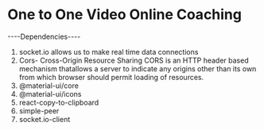 # One to One Video Online Coaching

----Dependencies---- 
1. socket.io allows us to make real time data connections
2. Cors- Cross-Origin Resource Sharing
    CORS is an HTTP header based mechanism thatallows a server to indicate any origins other than its own from which browser should permit loading of resources.
3. @material-ui/core 
4. @material-ui/icons 
5. react-copy-to-clipboard 
6. simple-peer 
7. socket.io-client
